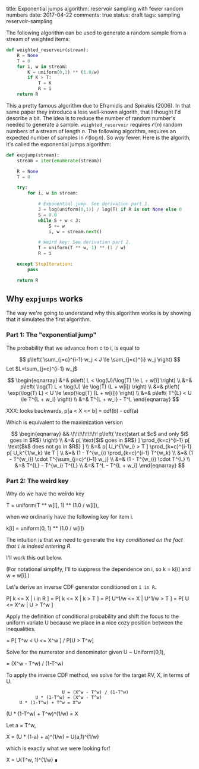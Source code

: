 title: Exponential jumps algorithm: reservoir sampling with fewer random numbers
date: 2017-04-22
comments: true
status: draft
tags: sampling reservoir-sampling

The following algorithm can be used to generate a random sample from a stream of
weighted items:

```python
def weighted_reservoir(stream):
    R = None
    T = 0
    for i, w in stream:
        K = uniform(0,1) ** (1.0/w)
        if K > T:
            T = K
            R = i
    return R
```

This a pretty famous algorithm due to Eframidis and Spirakis (2006). In that
same paper they introduce a less well-known algorith, that I thought I'd
describe a bit. The idea is to reduce the number of random number's needed to
generate a sample. `weighted_reservoir` requires $\mathcal{O}(n)$ random numbers
of a stream of length $n$. The following algorithm, requires an expected number
of samples in $\mathcal{O}(\log n)$. So *way* fewer. Here is the algorith, it's
called the exponential jumps algorithm:

```python
def expjump(stream):
    stream = iter(enumerate(stream))

    R = None
    T = 0

    try:
        for i, w in stream:

            # Exponential jump. See derivation part 1.
            J = log(uniform(0,1)) / log(T) if R is not None else 0
            S = 0.0
            while S + w < J:
                S += w
                i, w = stream.next()

            # Weird key: See derivation part 2.
            T = uniform(T ** w, 1) ** (1 / w)
            R = i

    except StopIteration:
        pass

    return R

```

## Why `expjumps` works

The way we're going to understand why this algorithm works is by showing that it
simulates the first algorithm.

### Part 1: The "exponential jump"

The probability that we advance from c to i, is equal to

$$
  p\left( \sum_{j=c}^{i-1} w_j < J \le \sum_{j=c}^{i} w_j \right)
$$
Let $L=\sum_{j=c}^{i-1} w_j$

$$
\begin{eqnarray}
 &=& p\left(               L < \log(U)/\log(T) \le L + w[i]                 \right) \\
 &=& p\left(       \log(T) L < \log(U)         \le \log(T) (L + w[i])       \right) \\
 &=& p\left( \exp(\log(T) L) < U               \le \exp(\log(T) (L + w[i])) \right) \\
 &=& p\left(           T^{L} < U               \le T^{L + w_i} \right) \\
 &=& T^{L + w_i} - T^L
\end{eqnarray}
$$

XXX: looks backwards, p[a < X <= b] = cdf(b) - cdf(a)

Which is equivalent to the maximization version

$$
\begin{eqnarray}
&& \!\!\!\!\!\!\!\! p\left( \text{start at $c$ and only $i$ goes in $R$} \right) \\
&=& p[ \text{$i$ goes in $R$} ] \prod_{k=c}^{i-1} p[ \text{$k$ does not go in $R$} ] \\
&=& p[ U_i^{1/w_i} > T ] \prod_{k=c}^{i-1} p[ U_k^{1/w_k} \le T ] \\
&=& (1 - T^{w_i}) \prod_{k=c}^{i-1} T^{w_k} \\
&=& (1 - T^{w_i}) \cdot T^{\sum_{j=c}^{i-1} w_j} \\
&=& (1 - T^{w_i}) \cdot T^{L} \\
&=& T^{L} - T^{w_i} T^{L} \\
&=& T^L - T^{L + w_i}
\end{eqnarray}
$$

### Part 2: The weird key

Why do we have the weirdo key

  T = uniform(T ** w[i], 1) ** (1.0 / w[i]),

when we ordinarily have the following key for item i.

  k[i] = uniform(0, 1) ** (1.0 / w[i])

The intuition is that we need to generate the key *conditioned on the fact that
`i` is indeed entering R*.

I'll work this out below.

(For notational simplify, I'll to suppress the dependence on i, so k = k[i] and
w = w[i].)

Let's derive an inverse CDF generator conditioned on `i in R`.

  P[ k <= X | i in R ]
   = P[ k <= X | k > T ]
   = P[ U^1/w <= X | U^1/w > T ]
   = P[ U <= X^w | U > T^w ]

Apply the definition of conditional probability and shift the focus to the
uniform variate U because we place in a nice cozy position between the
inequalities.

   = P[ T^w < U <= X^w ] / P[U > T^w]

Solve for the numerator and denominator given U ~ Uniform(0,1),

   = (X^w - T^w) / (1-T^w)

To apply the inverse CDF method, we solve for the target RV, X, in
terms of U.

                         U = (X^w - T^w) / (1-T^w)
               U * (1-T^w) = (X^w - T^w)
         U * (1-T^w) + T^w = X^w
 (U * (1-T^w) + T^w)^(1/w) = X

Let a = T^w,

  X = (U * (1-a) + a)^(1/w) = U(a,1)^(1/w)

which is exactly what we were looking for!

  X = U(T^w, 1)^(1/w)    ∎
